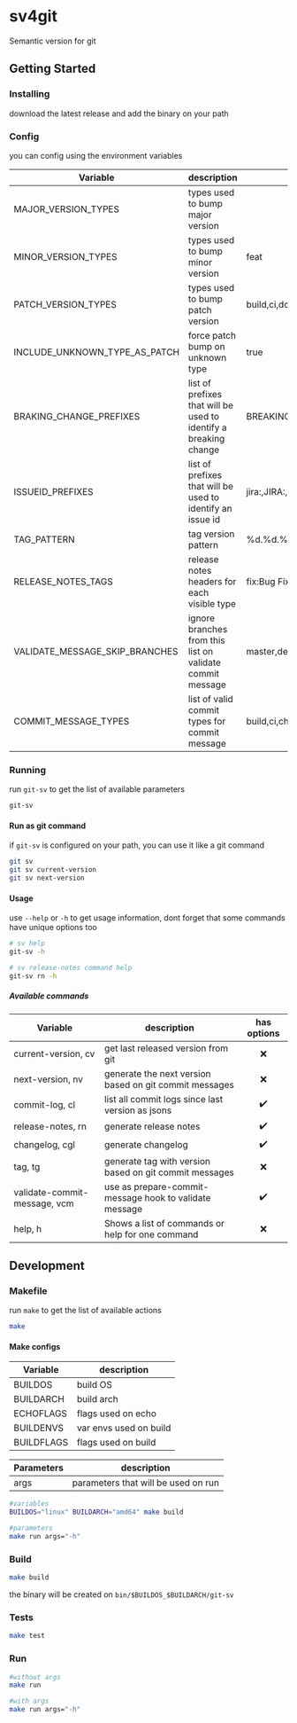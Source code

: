 # sv4git

Semantic version for git

## Getting Started

### Installing

download the latest release and add the binary on your path

### Config

you can config using the environment variables

| Variable                       | description                                                      | default                                                      |
| ------------------------------ | ---------------------------------------------------------------- | ------------------------------------------------------------ |
| MAJOR_VERSION_TYPES            | types used to bump major version                                 |                                                              |
| MINOR_VERSION_TYPES            | types used to bump minor version                                 | feat                                                         |
| PATCH_VERSION_TYPES            | types used to bump patch version                                 | build,ci,docs,fix,perf,refactor,style,test                   |
| INCLUDE_UNKNOWN_TYPE_AS_PATCH  | force patch bump on unknown type                                 | true                                                         |
| BRAKING_CHANGE_PREFIXES        | list of prefixes that will be used to identify a breaking change | BREAKING CHANGE:,BREAKING CHANGES:                           |
| ISSUEID_PREFIXES               | list of prefixes that will be used to identify an issue id       | jira:,JIRA:,Jira:                                            |
| TAG_PATTERN                    | tag version pattern                                              | %d.%d.%d                                                     |
| RELEASE_NOTES_TAGS             | release notes headers for each visible type                      | fix:Bug Fixes,feat:Features                                  |
| VALIDATE_MESSAGE_SKIP_BRANCHES | ignore branches from this list on validate commit message        | master,develop                                               |
| COMMIT_MESSAGE_TYPES           | list of valid commit types for commit message                    | build,ci,chore,docs,feat,fix,perf,refactor,revert,style,test |

### Running

run `git-sv` to get the list of available parameters

```bash
git-sv
```

#### Run as git command

if `git-sv` is configured on your path, you can use it like a git command

```bash
git sv
git sv current-version
git sv next-version
```

#### Usage

use `--help` or `-h` to get usage information, dont forget that some commands have unique options too

```bash
# sv help
git-sv -h

# sv release-notes command help
git-sv rn -h
```

##### Available commands

| Variable                     | description                                            |    has options     |
| ---------------------------- | ------------------------------------------------------ | :----------------: |
| current-version, cv          | get last released version from git                     |        :x:         |
| next-version, nv             | generate the next version based on git commit messages |        :x:         |
| commit-log, cl               | list all commit logs since last version as jsons       | :heavy_check_mark: |
| release-notes, rn            | generate release notes                                 | :heavy_check_mark: |
| changelog, cgl               | generate changelog                                     | :heavy_check_mark: |
| tag, tg                      | generate tag with version based on git commit messages |        :x:         |
| validate-commit-message, vcm | use as prepare-commit-message hook to validate message | :heavy_check_mark: |
| help, h                      | Shows a list of commands or help for one command       |        :x:         |

## Development

### Makefile

run `make` to get the list of available actions

```bash
make
```

#### Make configs

| Variable   | description            |
| ---------- | ---------------------- |
| BUILDOS    | build OS               |
| BUILDARCH  | build arch             |
| ECHOFLAGS  | flags used on echo     |
| BUILDENVS  | var envs used on build |
| BUILDFLAGS | flags used on build    |

| Parameters | description                         |
| ---------- | ----------------------------------- |
| args       | parameters that will be used on run |

```bash
#variables
BUILDOS="linux" BUILDARCH="amd64" make build

#parameters
make run args="-h"
```

### Build

```bash
make build
```

the binary will be created on `bin/$BUILDOS_$BUILDARCH/git-sv`

### Tests

```bash
make test
```

### Run

```bash
#without args
make run

#with args
make run args="-h"
```
